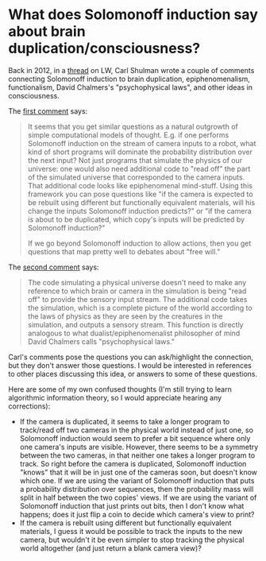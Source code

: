 # What does Solomonoff induction say about brain duplication/consciousness?

Back in 2012, in a [thread](https://www.greaterwrong.com/posts/PXoWk554FZ4Gpfvah/causal-reference/comment/5K9ewNasTGWmkfQdM) on LW, Carl Shulman wrote a couple of comments connecting Solomonoff induction to brain duplication, epiphenomenalism, functionalism, David Chalmers's "psychophysical laws", and other ideas in consciousness.

The [first comment](https://www.greaterwrong.com/posts/PXoWk554FZ4Gpfvah/causal-reference/comment/pFbkDEFnTS8exmmKu) says:

> It seems that you get similar questions as a natural outgrowth of simple computational models of thought. E.g. if one performs Solomonoff induction on the stream of camera inputs to a robot, what kind of short programs will dominate the probability distribution over the next input? Not just programs that simulate the physics of our universe: one would also need additional code to "read off" the part of the simulated universe that corresponded to the camera inputs. That additional code looks like epiphenomenal mind-stuff. Using this framework you can pose questions like "if the camera is expected to be rebuilt using different but functionally equivalent materials, will his change the inputs Solomonoff induction predicts?" or "if the camera is about to be duplicated, which copy's inputs will be predicted by Solomonoff induction?"
>
> If we go beyond Solomonoff induction to allow actions, then you get questions that map pretty well to debates about "free will."

The [second comment](https://www.greaterwrong.com/posts/PXoWk554FZ4Gpfvah/causal-reference/comment/auu9giBwDFc9tFsZQ) says:

> The code simulating a physical universe doesn't need to make any reference to which brain or camera in the simulation is being "read off" to provide the sensory input stream. The additional code takes the simulation, which is a complete picture of the world according to the laws of physics as they are seen by the creatures in the simulation, and outputs a sensory stream. This function is directly analogous to what dualist/epiphenomenalist philosopher of mind David Chalmers calls "psychophysical laws."

Carl's comments pose the questions you can ask/highlight the connection, but they don't answer those questions. I would be interested in references to other places discussing this idea, or answers to some of these questions.

Here are some of my own confused thoughts (I'm still trying to learn algorithmic information theory, so I would appreciate hearing any corrections):

- If the camera is duplicated, it seems to take a longer program to track/read off two cameras in the physical world instead of just one, so Solomonoff induction would seem to prefer a bit sequence where only one camera's inputs are visible. However, there seems to be a symmetry between the two cameras, in that neither one takes a longer program to track. So right before the camera is duplicated, Solomonoff induction "knows" that it will be in just one of the cameras soon, but doesn't know which one. If we are using the variant of Solomonoff induction that puts a probability distribution over sequences, then the probability mass will split in half between the two copies' views. If we are using the variant of Solomonoff induction that just prints out bits, then I don't know what happens; does it just flip a coin to decide which camera's view to print?
- If the camera is rebuilt using different but functionally equivalent materials, I guess it would be possible to track the inputs to the new camera, but wouldn't it be even simpler to stop tracking the physical world altogether (and just return a blank camera view)?
